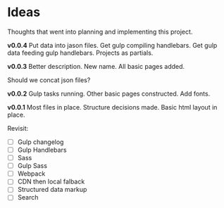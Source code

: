 # Ideas

Thoughts that went into planning and implementing this project.

**v0.0.4**
Put data into jason files. Get gulp compiling handlebars. Get gulp data feeding gulp handlebars. Projects as partials.

**v0.0.3**
Better description. New name. All basic pages added.

Should we concat json files?

**v0.0.2**
Gulp tasks running. Other basic pages constructed. Add fonts.

**v0.0.1**
Most files in place. Structure decisions made. Basic html layout in place.

Revisit:
- [ ] Gulp changelog
- [ ] Gulp Handlebars
- [ ] Sass
- [ ] Gulp Sass
- [ ] Webpack
- [ ] CDN then local falback
- [ ] Structured data markup
- [ ] Search
